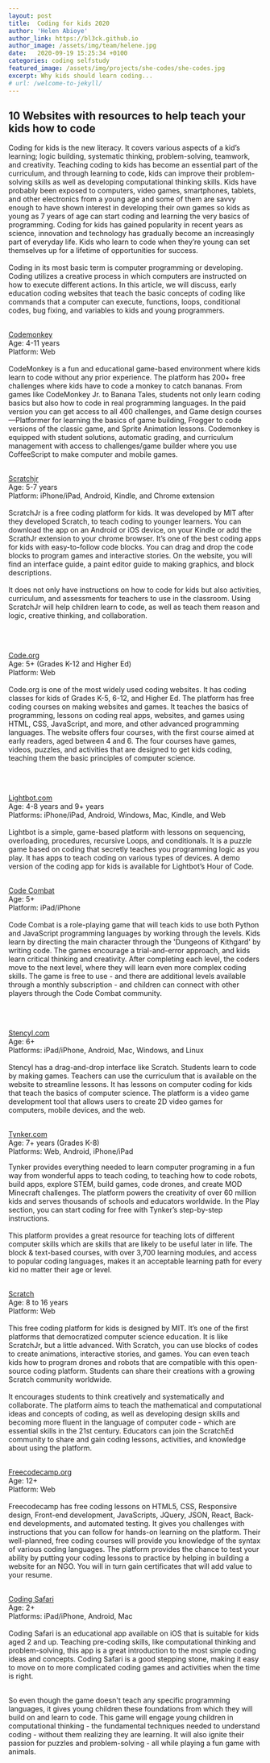 ```yaml
---
layout: post
title:  Coding for kids 2020
author: 'Helen Abioye'
author_link: https://bl3ck.github.io
author_image: /assets/img/team/helene.jpg
date:   2020-09-19 15:25:34 +0100
categories: coding selfstudy
featured_image: /assets/img/projects/she-codes/she-codes.jpg
excerpt: Why kids should learn coding...
# url: /welcome-to-jekyll/
---
```


## 10 Websites with resources to help teach your kids how to code 

Coding for kids is the new literacy. It covers various aspects of a kid’s learning; logic building, systematic thinking, problem-solving, teamwork, and creativity. Teaching coding to kids has become an essential part of the curriculum, and through learning to code, kids can improve their problem-solving skills as well as developing computational thinking skills. Kids have probably been exposed to computers, video games, smartphones, tablets, and other electronics from a young age and some of them are savvy enough to have shown interest in developing their own games so kids as young as 7 years of age can start coding and learning the very basics of programming. Coding for kids has gained popularity in recent years as science, innovation and technology has gradually become an increasingly part of everyday life. Kids who learn to code when they’re young can set themselves up for a lifetime of opportunities for success.
<br><br>
Coding in its most basic term is computer programming or developing. Coding utilizes a creative process in which computers are instructed on how to execute different actions.
In this article, we will discuss, early education coding websites that teach the basic concepts of coding like commands that a computer can execute, functions, loops, conditional codes, bug fixing, and variables to kids and young programmers.
<br><br>

[Codemonkey](http://www.codemonkey.com/)<br>
Age: 4-11 years<br>
Platform: Web
<br><br>
CodeMonkey is a fun and educational game-based environment where kids learn to code without any prior experience. The platform has 200+ free challenges where kids have to code a monkey to catch bananas. From games like CodeMonkey Jr. to Banana Tales, students not only learn coding basics but also how to code in real programming languages. In the paid version you can get access to all 400 challenges, and Game design courses—Platformer for learning the basics of game building, Frogger to code versions of the classic game, and Sprite Animation lessons. Codemonkey is equipped with student solutions, automatic grading, and curriculum management with access to challenges/game builder where you use CoffeeScript to make computer and mobile games.
<br><br>

[Scratchjr](https://www.scratchjr.org/)<br>
Age: 5-7 years<br>
Platform: iPhone/iPad, Android, Kindle, and Chrome extension
<br><br>
ScratchJr is a free coding platform for kids. It was developed by MIT after they developed Scratch, to teach coding to younger learners. You can download the app on an Android or iOS device, on your Kindle or add the ScrathJr extension to your chrome browser. It’s one of the best coding apps for kids with easy-to-follow code blocks. You can drag and drop the code blocks to program games and interactive stories. On the website, you will find an interface guide, a paint editor guide to making graphics, and block descriptions.
<br><br>
It does not only have instructions on how to code for kids but also activities, curriculum, and assessments for teachers to use in the classroom. Using ScratchJr will help children learn to code, as well as teach them reason and logic, creative thinking, and collaboration. 


<br><br>

[Code.org](https://code.org/learn)<br>
Age: 5+ (Grades K-12 and Higher Ed)<br>
Platform: Web
<br><br>
Code.org is one of the most widely used coding websites. It has coding classes for kids of Grades K-5, 6-12, and Higher Ed. The platform has free coding courses on making websites and games. It teaches the basics of programming, lessons on coding real apps, websites, and games using HTML, CSS, JavaScript, and more, and other advanced programming languages. The website offers four courses, with the first course aimed at early readers, aged between 4 and 6. The four courses have games, videos, puzzles, and activities that are designed to get kids coding, teaching them the basic principles of computer science.


<br><br>

[Lightbot.com](https://lightbot.com/)<br>
Age: 4-8 years and 9+ years<br>
Platforms: iPhone/iPad, Android, Windows, Mac, Kindle, and Web
<br><br>
Lightbot is a simple, game-based platform with lessons on sequencing, overloading, procedures, recursive Loops, and conditionals. It is a puzzle game based on coding that secretly teaches you programming logic as you play. It has apps to teach coding on various types of devices. A demo version of the coding app for kids is available for Lightbot’s Hour of Code. 
<br><br>

[Code Combat](https://codecombat.com)<br>
Age: 5+<br>
Platform: iPad/iPhone
<br><br>
Code Combat is a role-playing game that will teach kids to use both Python and JavaScript programming languages by working through the levels. Kids learn by directing the main character through the 'Dungeons of Kithgard' by writing code. The games encourage a trial-and-error approach, and kids learn critical thinking and creativity. After completing each level, the coders move to the next level, where they will learn even more complex coding skills. The game is free to use - and there are additional levels available through a monthly subscription - and children can connect with other players through the Code Combat community.

<br><br>

[Stencyl.com](http://www.stencyl.com/)<br>
Age: 6+<br>
Platforms: iPad/iPhone, Android, Mac, Windows, and Linux
<br><br>
Stencyl has a drag-and-drop interface like Scratch. Students learn to code by making games. Teachers can use the curriculum that is available on the website to streamline lessons. It has lessons on computer coding for kids that teach the basics of computer science. The platform is a video game development tool that allows users to create 2D video games for computers, mobile devices, and the web.
<br><br>

[Tynker.com](http://www.edutechpost.com/coding-for-kids-with-tynker/)<br>
Age: 7+ years (Grades K-8)<br>
Platforms: Web, Android, iPhone/iPad

Tynker provides everything needed to learn computer programing in a fun way from wonderful apps to teach coding, to teaching how to code robots, build apps, explore STEM, build games, code drones, and create MOD Minecraft challenges. The platform powers the creativity of over 60 million kids and serves thousands of schools and educators worldwide.
In the Play section, you can start coding for free with Tynker’s step-by-step instructions. 
<br><br>
This platform provides a great resource for teaching lots of different computer skills which are skills that are likely to be useful later in life. The block & text-based courses, with over 3,700 learning modules, and access to popular coding languages, makes it an acceptable learning path for every kid no matter their age or level.
<br><br>

[Scratch](https://scratch.mit.edu/)<br>
Age: 8 to 16 years<br>
Platform: Web<br>
<br>
This free coding platform for kids is designed by MIT. It’s one of the first platforms that democratized computer science education.
It is like ScratchJr, but a little advanced. With Scratch, you can use blocks of codes to create animations, interactive stories, and games. You can even teach kids how to program drones and robots that are compatible with this open-source coding platform.
Students can share their creations with a growing Scratch community worldwide.
<br><br>
It encourages students to think creatively and systematically and collaborate. 
The platform aims to teach the mathematical and computational ideas and concepts of coding, as well as developing design skills and becoming more fluent in the language of computer code - which are essential skills in the 21st century.
Educators can join the ScratchEd community to share and gain coding lessons, activities, and knowledge about using the platform.
<br><br>

[Freecodecamp.org](https://www.freecodecamp.org/)<br>
Age: 12+<br>
Platform: Web<br>
<br>
Freecodecamp has free coding lessons on HTML5, CSS, Responsive design, Front-end development, JavaScripts, JQuery, JSON, React, Back-end developments, and automated testing. It gives you challenges with instructions that you can follow for hands-on learning on the platform. Their well-planned, free coding courses will provide you knowledge of the syntax of various coding languages. The platform provides the chance to test your ability by putting your coding lessons to practice by helping in building a website for an NGO. You will in turn gain certificates that will add value to your resume. 
<br><br>

[Coding Safari](https://download.cnet.com/Hopster-Coding-Safari-for-Kids/3000-20414_4-78340356.html)<br>
Age: 2+<br>
Platforms: iPad/iPhone, Android, Mac
<br><br>
Coding Safari is an educational app available on iOS that is suitable for kids aged 2 and up. Teaching pre-coding skills, like computational thinking and problem-solving, this app is a great introduction to the most simple coding ideas and concepts. Coding Safari is a good stepping stone, making it easy to move on to more complicated coding games and activities when the time is right. 
<br><br>

So even though the game doesn't teach any specific programming languages, it gives young children these foundations from which they will build on and learn to code. This game will engage young children in computational thinking - the fundamental techniques needed to understand coding - without them realizing they are learning. It will also ignite their passion for puzzles and problem-solving - all while playing a fun game with animals.